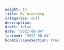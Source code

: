 ```yaml
---
weight: 15
title: BV Winnipeg
categories: null
description: 
draft: false
date: "2022-08-04"
lastmod: "2022-08-04"
bookCollapseSection: true
---
```


